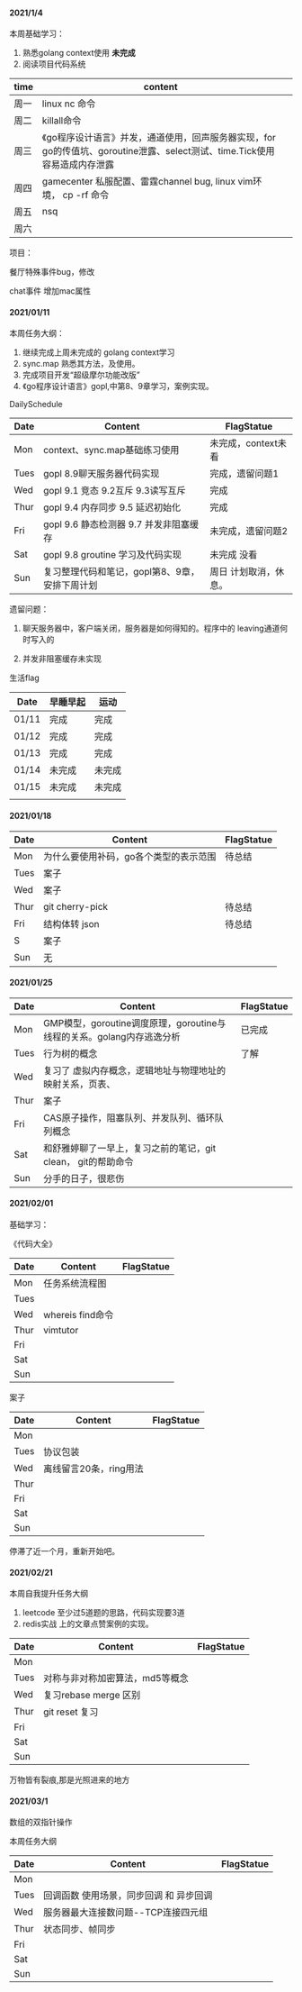 #### 2021/1/4

本周基础学习：

1.  熟悉golang context使用   **未完成**
2.  阅读项目代码系统

| time | content                                                      |      |
| :--- | ------------------------------------------------------------ | ---- |
| 周一 | linux nc 命令                                                |      |
| 周二 | killall命令                                                  |      |
| 周三 | 《go程序设计语言》并发，通道使用，回声服务器实现，for go的传值坑、goroutine泄露、select测试、time.Tick使用容易造成内存泄露 |      |
| 周四 | gamecenter 私服配置、雷霆channel bug, linux vim环境， cp -rf 命令 |      |
| 周五 | nsq                                                          |      |
| 周六 |                                                              |      |

 

项目：

餐厅特殊事件bug，修改

chat事件 增加mac属性





#### 2021/01/11

本周任务大纲：

1.  继续完成上周未完成的 golang context学习
2. sync.map 熟悉其方法，及使用。
3. 完成项目开发“超级摩尔功能改版”
4. 《go程序设计语言》gopl,中第8、9章学习，案例实现。

DailySchedule

| Date | Content                                        | FlagStatue            |
| ---- | ---------------------------------------------- | --------------------- |
| Mon  | context、sync.map基础练习使用                  | 未完成，context未看   |
| Tues | gopl 8.9聊天服务器代码实现                     | 完成，遗留问题1       |
| Wed  | gopl 9.1 竞态 9.2互斥  9.3读写互斥             | 完成                  |
| Thur | gopl 9.4 内存同步 9.5 延迟初始化               | 完成                  |
| Fri  | gopl 9.6 静态检测器 9.7 并发非阻塞缓存         | 未完成，遗留问题2     |
| Sat  | gopl 9.8 groutine 学习及代码实现               | 未完成 没看           |
| Sun  | 复习整理代码和笔记，gopl第8、9章，安排下周计划 | 周日 计划取消，休息。 |

遗留问题：

1. 聊天服务器中，客户端关闭，服务器是如何得知的。程序中的 leaving通道何时写入的

2. 并发非阻塞缓存未实现

   

生活flag

| Date  | 早睡早起 | 运动   |
| ----- | -------- | ------ |
| 01/11 | 完成     | 完成   |
| 01/12 | 完成     | 完成   |
| 01/13 | 完成     | 完成   |
| 01/14 | 未完成   | 未完成 |
| 01/15 | 未完成   | 未完成 |
|       |          |        |



#### 2021/01/18

| Date | Content                                | FlagStatue |
| ---- | -------------------------------------- | ---------- |
| Mon  | 为什么要使用补码，go各个类型的表示范围 | 待总结     |
| Tues | 案子                                   |            |
| Wed  | 案子                                   |            |
| Thur | git cherry-pick                        | 待总结     |
| Fri  | 结构体转 json                          | 待总结     |
| S    | 案子                                   |            |
| Sun  | 无                                     |            |







#### 2021/01/25

| Date | Content                                                      | FlagStatue |
| ---- | ------------------------------------------------------------ | ---------- |
| Mon  | GMP模型，goroutine调度原理，goroutine与线程的关系。golang内存逃逸分析 | 已完成     |
| Tues | 行为树的概念                                                 | 了解       |
| Wed  | 复习了 虚拟内存概念，逻辑地址与物理地址的映射关系，页表、    |            |
| Thur | 案子                                                         |            |
| Fri  | CAS原子操作，阻塞队列、并发队列、循环队列概念                |            |
| Sat  | 和舒雅婷聊了一早上，复习之前的笔记，git clean， git的帮助命令 |            |
| Sun  | 分手的日子，很悲伤                                           |            |



#### 2021/02/01

基础学习：

《代码大全》

| Date | Content          | FlagStatue |
| ---- | ---------------- | ---------- |
| Mon  | 任务系统流程图   |            |
| Tues |                  |            |
| Wed  | whereis find命令 |            |
| Thur | vimtutor         |            |
| Fri  |                  |            |
| Sat  |                  |            |
| Sun  |                  |            |



案子

| Date | Content                | FlagStatue |
| ---- | ---------------------- | ---------- |
| Mon  |                        |            |
| Tues | 协议包装               |            |
| Wed  | 离线留言20条，ring用法 |            |
| Thur |                        |            |
| Fri  |                        |            |
| Sat  |                        |            |
| Sun  |                        |            |



停滞了近一个月，重新开始吧。

#### 2021/02/21

本周自我提升任务大纲

1. leetcode 至少过5道题的思路，代码实现要3道
2. redis实战 上的文章点赞案例的实现。



| Date | Content                         | FlagStatue |
| ---- | ------------------------------- | ---------- |
| Mon  |                                 |            |
| Tues | 对称与非对称加密算法，md5等概念 |            |
| Wed  | 复习rebase merge 区别           |            |
| Thur | git reset 复习                  |            |
| Fri  |                                 |            |
| Sat  |                                 |            |
| Sun  |                                 |            |





万物皆有裂痕,那是光照进来的地方

#### 2021/03/1

数组的双指针操作



本周任务大纲

| Date | Content                                  | FlagStatue |
| ---- | ---------------------------------------- | ---------- |
| Mon  |                                          |            |
| Tues | 回调函数  使用场景，同步回调 和 异步回调 |            |
| Wed  | 服务器最大连接数问题--TCP连接四元组      |            |
| Thur | 状态同步、帧同步                         |            |
| Fri  |                                          |            |
| Sat  |                                          |            |
| Sun  |                                          |            |

